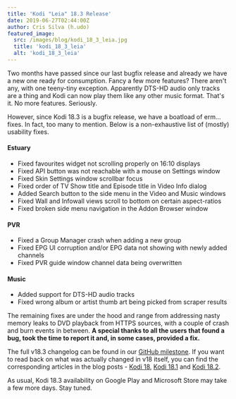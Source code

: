 ```yaml
---
title: 'Kodi "Leia" 18.3 Release'
date: 2019-06-27T02:44:00Z
author: Cris Silva (h.udo)
featured_image:
  src: /images/blog/kodi_18_3_leia.jpg
  title: 'kodi_18_3_leia'
  alt: 'kodi_18_3_leia'
---
```

Two months have passed since our last bugfix release and already we have a new one ready for consumption. Fancy a few more features? There aren't any, with one teeny-tiny exception. Apparently DTS-HD audio only tracks are a thing and Kodi can now play them like any other music format. That's it. No more features. Seriously.

 However, since Kodi 18.3 is a bugfix release, we have a boatload of erm... fixes. In fact, too many to mention. Below is a non-exhaustive list of (mostly) usability fixes.

 #### Estuary

 
 * Fixed favourites widget not scrolling properly on 16:10 displays
 * Fixed API button was not reachable with a mouse on Settings window
 * Fixed Skin Settings window scrollbar focus
 * Fixed order of TV Show title and Episode title in Video Info dialog
 * Added Search button to the side menu in the Video and Music windows
 * Fixed Wall and Infowall views scroll to bottom on certain aspect-ratios
 * Fixed broken side menu navigation in the Addon Browser window
 
 #### PVR

 
 * Fixed a Group Manager crash when adding a new group
 * Fixed EPG UI corruption and/or EPG data not showing with newly added channels
 * Fixed PVR guide window channel data being overwritten
 
 #### Music

 
 * Added support for DTS-HD audio tracks
 * Fixed wrong album or artist thumb art being picked from scraper results
 
 The remaining fixes are under the hood and range from addressing nasty memory leaks to DVD playback from HTTPS sources, with a couple of crash and burn events in between. **A special thanks to all the users that found a bug, took the time to report it and, in some cases, provided a fix.**

 The full v18.3 changelog can be found in our [GitHub milestone](https://github.com/xbmc/xbmc/compare/18.2-Leia...18.3-Leia). If you want to read back on what was actually changed in v18 itself, you can find the corresponding articles in the blog posts - [Kodi 18](https://kodi.tv/article/kodi-180), [Kodi 18.1](https://kodi.tv/article/kodi-v181-leia-rc1) and [Kodi 18.2](https://kodi.tv/article/kodi-leia-182-release).

 As usual, Kodi 18.3 availability on Google Play and Microsoft Store may take a few more days. Stay tuned.

 